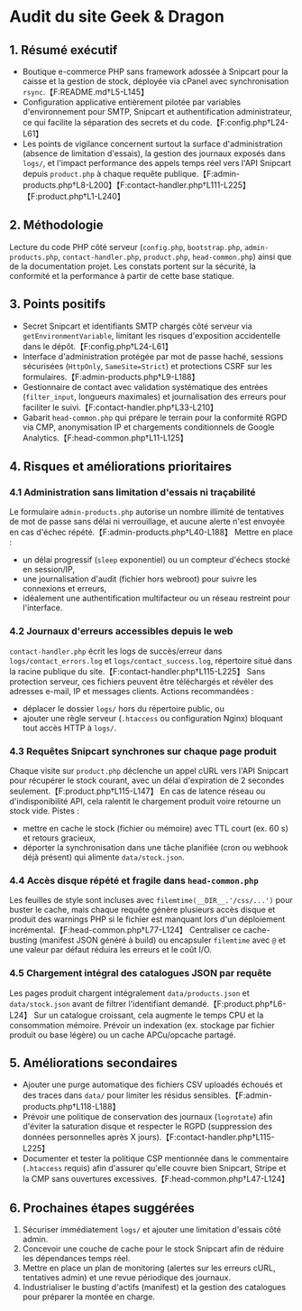 # Audit du site Geek & Dragon

## 1. Résumé exécutif
- Boutique e-commerce PHP sans framework adossée à Snipcart pour la caisse et la gestion de stock, déployée via cPanel avec synchronisation `rsync`.【F:README.md†L5-L145】
- Configuration applicative entièrement pilotée par variables d'environnement pour SMTP, Snipcart et authentification administrateur, ce qui facilite la séparation des secrets et du code.【F:config.php†L24-L61】
- Les points de vigilance concernent surtout la surface d'administration (absence de limitation d'essais), la gestion des journaux exposés dans `logs/`, et l'impact performance des appels temps réel vers l'API Snipcart depuis `product.php` à chaque requête publique.【F:admin-products.php†L8-L200】【F:contact-handler.php†L111-L225】【F:product.php†L1-L240】

## 2. Méthodologie
Lecture du code PHP côté serveur (`config.php`, `bootstrap.php`, `admin-products.php`, `contact-handler.php`, `product.php`, `head-common.php`) ainsi que de la documentation projet. Les constats portent sur la sécurité, la conformité et la performance à partir de cette base statique.

## 3. Points positifs
- Secret Snipcart et identifiants SMTP chargés côté serveur via `getEnvironmentVariable`, limitant les risques d'exposition accidentelle dans le dépôt.【F:config.php†L24-L61】
- Interface d'administration protégée par mot de passe haché, sessions sécurisées (`HttpOnly`, `SameSite=Strict`) et protections CSRF sur les formulaires.【F:admin-products.php†L9-L188】
- Gestionnaire de contact avec validation systématique des entrées (`filter_input`, longueurs maximales) et journalisation des erreurs pour faciliter le suivi.【F:contact-handler.php†L33-L210】
- Gabarit `head-common.php` qui prépare le terrain pour la conformité RGPD via CMP, anonymisation IP et chargements conditionnels de Google Analytics.【F:head-common.php†L11-L125】

## 4. Risques et améliorations prioritaires
### 4.1 Administration sans limitation d'essais ni traçabilité
Le formulaire `admin-products.php` autorise un nombre illimité de tentatives de mot de passe sans délai ni verrouillage, et aucune alerte n'est envoyée en cas d'échec répété.【F:admin-products.php†L40-L188】 Mettre en place :
- un délai progressif (`sleep` exponentiel) ou un compteur d'échecs stocké en session/IP,
- une journalisation d'audit (fichier hors webroot) pour suivre les connexions et erreurs,
- idéalement une authentification multifacteur ou un réseau restreint pour l'interface.

### 4.2 Journaux d'erreurs accessibles depuis le web
`contact-handler.php` écrit les logs de succès/erreur dans `logs/contact_errors.log` et `logs/contact_success.log`, répertoire situé dans la racine publique du site.【F:contact-handler.php†L115-L225】 Sans protection serveur, ces fichiers peuvent être téléchargés et révéler des adresses e-mail, IP et messages clients. Actions recommandées :
- déplacer le dossier `logs/` hors du répertoire public, ou
- ajouter une règle serveur (`.htaccess` ou configuration Nginx) bloquant tout accès HTTP à `logs/`.

### 4.3 Requêtes Snipcart synchrones sur chaque page produit
Chaque visite sur `product.php` déclenche un appel cURL vers l'API Snipcart pour récupérer le stock courant, avec un délai d'expiration de 2 secondes seulement.【F:product.php†L115-L147】 En cas de latence réseau ou d'indisponibilité API, cela ralentit le chargement produit voire retourne un stock vide. Pistes :
- mettre en cache le stock (fichier ou mémoire) avec TTL court (ex. 60 s) et retours gracieux,
- déporter la synchronisation dans une tâche planifiée (cron ou webhook déjà présent) qui alimente `data/stock.json`.

### 4.4 Accès disque répété et fragile dans `head-common.php`
Les feuilles de style sont incluses avec `filemtime(__DIR__.'/css/...')` pour buster le cache, mais chaque requête génère plusieurs accès disque et produit des warnings PHP si le fichier est manquant lors d'un déploiement incrémental.【F:head-common.php†L77-L124】 Centraliser ce cache-busting (manifest JSON généré à build) ou encapsuler `filemtime` avec `@` et une valeur par défaut réduira les erreurs et le coût I/O.

### 4.5 Chargement intégral des catalogues JSON par requête
Les pages produit chargent intégralement `data/products.json` et `data/stock.json` avant de filtrer l'identifiant demandé.【F:product.php†L6-L24】 Sur un catalogue croissant, cela augmente le temps CPU et la consommation mémoire. Prévoir un indexation (ex. stockage par fichier produit ou base légère) ou un cache APCu/opcache partagé.

## 5. Améliorations secondaires
- Ajouter une purge automatique des fichiers CSV uploadés échoués et des traces dans `data/` pour limiter les résidus sensibles.【F:admin-products.php†L118-L188】
- Prévoir une politique de conservation des journaux (`logrotate`) afin d'éviter la saturation disque et respecter le RGPD (suppression des données personnelles après X jours).【F:contact-handler.php†L115-L225】
- Documenter et tester la politique CSP mentionnée dans le commentaire (`.htaccess` requis) afin d'assurer qu'elle couvre bien Snipcart, Stripe et la CMP sans ouvertures excessives.【F:head-common.php†L47-L124】

## 6. Prochaines étapes suggérées
1. Sécuriser immédiatement `logs/` et ajouter une limitation d'essais côté admin.
2. Concevoir une couche de cache pour le stock Snipcart afin de réduire les dépendances temps réel.
3. Mettre en place un plan de monitoring (alertes sur les erreurs cURL, tentatives admin) et une revue périodique des journaux.
4. Industrialiser le busting d'actifs (manifest) et la gestion des catalogues pour préparer la montée en charge.

